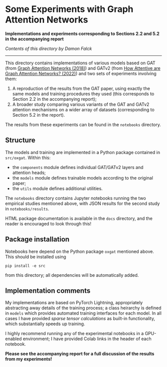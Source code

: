 # Some Experiments with Graph Attention Networks

**Implementations and experiments corresponding to Sections 2.2 and 5.2 in the accompanying report**

*Contents of this directory by Damon Falck*

---

This directory contains implementations of various models based on GAT (from [Graph Attention Networks (2018)](https://arxiv.org/abs/1710.10903)) and GATv2 (from [How Attentive are Graph Attention Networks? (2022)](https://arxiv.org/abs/2105.14491)) and two sets of experiments involving them:

1. A reproduction of the results from the GAT paper, using exactly the same models and training procedures they used (this corresponds to Section 2.2 in the accompanying report);
2. A broader study comparing various variants of the GAT and GATv2 attention mechanisms on a wider array of datasets (corresponding to Section 5.2 in the report).

The results from these experiments can be found in the `notebooks` directory.

## Structure

The models and training are implemented in a Python package contained in `src/oxgat`. Within this:

- the `components` module defines individual GAT/GATv2 layers and attention heads;
- the `models` module defines trainable models according to the original paper;
- the `utils` module defines additional utilities.

The `notebooks` directory contains Jupyter notebooks running the two empirical studies mentioned above, with JSON results for the second study in `notebooks/results`.

HTML package documentation is available in the `docs` directory, and the reader is encouraged to look through this!

## Package installation

Notebooks here depend on the Python package `oxgat` mentioned above. This should be installed using
```
pip install -e src
```
from this directory; all dependencies will be automatically added.

## Implementation comments

My implementations are based on PyTorch Lightning, appropriately abstracting away details of the training process; a class heirarchy is defined in `models` which provides automated training interfaces for each model. In all cases I have provided *sparse tensor calculations* as built-in functionality, which substantially speeds up training.

I highly recommend running any of the experimental notebooks in a GPU-enabled environment; I have provided Colab links in the header of each notebook.

**Please see the accompanying report for a full discussion of the results from my experiments!**